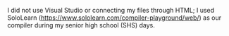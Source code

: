 I did not use Visual Studio or connecting my files through HTML; I used SoloLearn (https://www.sololearn.com/compiler-playground/web/) as our compiler during my senior high school (SHS) days.

